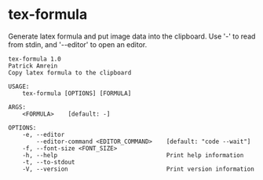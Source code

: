 # tex-formula
Generate latex formula and put image data into the clipboard. Use '-' to read from stdin, and '--editor' to open an editor.

````
tex-formula 1.0
Patrick Amrein
Copy latex formula to the clipboard

USAGE:
    tex-formula [OPTIONS] [FORMULA]

ARGS:
    <FORMULA>    [default: -]

OPTIONS:
    -e, --editor
        --editor-command <EDITOR_COMMAND>    [default: "code --wait"]
    -f, --font-size <FONT_SIZE>
    -h, --help                               Print help information
    -t, --to-stdout
    -V, --version                            Print version information
````
